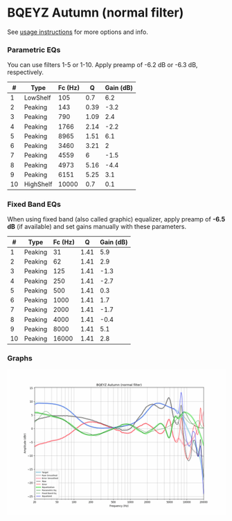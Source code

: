 # BQEYZ Autumn (normal filter)
See [usage instructions](https://github.com/jaakkopasanen/AutoEq#usage) for more options and info.

### Parametric EQs
You can use filters 1-5 or 1-10. Apply preamp of -6.2 dB or -6.3 dB, respectively.

|   # | Type      |   Fc (Hz) |    Q |   Gain (dB) |
|-----|-----------|-----------|------|-------------|
|   1 | LowShelf  |       105 | 0.7  |         6.2 |
|   2 | Peaking   |       143 | 0.39 |        -3.2 |
|   3 | Peaking   |       790 | 1.09 |         2.4 |
|   4 | Peaking   |      1766 | 2.14 |        -2.2 |
|   5 | Peaking   |      8965 | 1.51 |         6.1 |
|   6 | Peaking   |      3460 | 3.21 |         2   |
|   7 | Peaking   |      4559 | 6    |        -1.5 |
|   8 | Peaking   |      4973 | 5.16 |        -4.4 |
|   9 | Peaking   |      6151 | 5.25 |         3.1 |
|  10 | HighShelf |     10000 | 0.7  |         0.1 |

### Fixed Band EQs
When using fixed band (also called graphic) equalizer, apply preamp of **-6.5 dB** (if available) and set gains manually with these parameters.

|   # | Type    |   Fc (Hz) |    Q |   Gain (dB) |
|-----|---------|-----------|------|-------------|
|   1 | Peaking |        31 | 1.41 |         5.9 |
|   2 | Peaking |        62 | 1.41 |         2.9 |
|   3 | Peaking |       125 | 1.41 |        -1.3 |
|   4 | Peaking |       250 | 1.41 |        -2.7 |
|   5 | Peaking |       500 | 1.41 |         0.3 |
|   6 | Peaking |      1000 | 1.41 |         1.7 |
|   7 | Peaking |      2000 | 1.41 |        -1.7 |
|   8 | Peaking |      4000 | 1.41 |        -0.4 |
|   9 | Peaking |      8000 | 1.41 |         5.1 |
|  10 | Peaking |     16000 | 1.41 |         2.8 |

### Graphs
![](./BQEYZ%20Autumn%20(normal%20filter).png)
